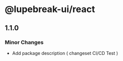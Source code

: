 # @lupebreak-ui/react

## 1.1.0

### Minor Changes

- Add package description ( changeset CI/CD Test )
